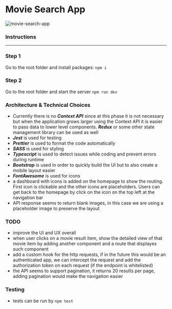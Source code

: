 # Movie Search App

![movie-search-app](https://user-images.githubusercontent.com/4606376/130727576-68511f6f-4338-4a0f-834b-8e0fa9785681.png)

### Instructions
---
### Step 1
Go to the root folder and install packages: `npm i`

### Step 2
Go to the root folder and start the server `npm run dev`

### Architecture & Technical Choices

* Currently there is no **_Context API_** since at this phase it is not necessary but when the application grows larger using the Context API it is easier to pass data to lower level components. **_Redux_** or some other state management library can be used as well
* **_Jest_** is used for testing
* **_Prettier_** is used to format the code automatically
* **_SASS_** is used for styling
* **_Typescript_** is used to detect issues while coding and prevent errors during runtime
* **_Bootstrap_** is used in order to quickly build the UI but to also create a mobile layout easier
* **_FontAwesome_** is used for icons
* a dashboard with icons is added on the homepage to show the routing. First icon is clickable and the other icons are placeholders. Users can get back to the homepage by click on the icon on the top left at the navigation bar
* API response seems to return blank images, in this case we are using a placeholder image to preserve the layout
  

### TODO
* improve the UI and UX overall
* when user clicks on a movie result item, show the detailed view of that movie item by adding another component and a route that displayes such component
* add a custom hook for the http requests, if in the future this would be an authenticated app, we can intercept the request and add the authorization token on each request (if the endpoint is whitelisted)
* the API seems to support pagination, it returns 20 results per page, adding pagination would make the navigation easier


### Testing
* tests can be run by `npm test`

